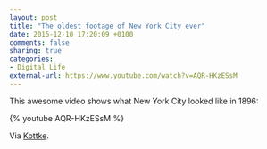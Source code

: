 ```yaml
---
layout: post
title: "The oldest footage of New York City ever"
date: 2015-12-10 17:20:09 +0100
comments: false
sharing: true
categories: 
- Digital Life
external-url: https://www.youtube.com/watch?v=AQR-HKzESsM
---
```


This awesome video shows what New York City looked like in 1896:

{% youtube AQR-HKzESsM %}

Via [Kottke](http://kottke.org/15/12/old-film-footage-of-nyc).
